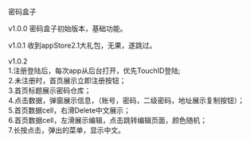 密码盒子

v1.0.0
密码盒子初始版本，基础功能。

v1.0.1
收到appStore2.1大礼包，无果，遂跳过。

v1.0.2 <br>
1.注册登陆后，每次app从后台打开，优先TouchID登陆;<br>
2.未注册时，首页展示立即注册按钮；<br>
3.首页标题展示密码仓库；<br>
4.点击数据，弹窗展示信息，（账号，密码，二级密码，地址展示复制按钮）；<br>
5.首页数据cell，右滑Delete中文展示；<br>
6.首页数据cell，左滑展示编辑，点击跳转编辑页面，颜色随机；<br>
7.长按点击，弹出的菜单，显示中文。<br>
